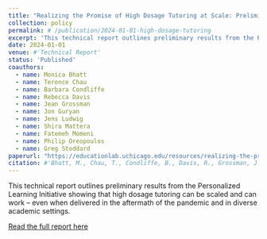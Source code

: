 ```yaml
---
title: "Realizing the Promise of High Dosage Tutoring at Scale: Preliminary Evidence for the Field"
collection: policy
permalink: # /publication/2024-01-01-high-dosage-tutoring
excerpt: 'This technical report outlines preliminary results from the Personalized Learning Initiative showing that high dosage tutoring can be scaled and can work – even when delivered in the aftermath of the pandemic and in diverse academic settings.'
date: 2024-01-01
venue: #'Technical Report'
status: 'Published'
coauthors:
  - name: Monica Bhatt
  - name: Terence Chau
  - name: Barbara Condliffe
  - name: Rebecca Davis
  - name: Jean Grossman
  - name: Jon Guryan
  - name: Jens Ludwig
  - name: Shira Mattera
  - name: Fatemeh Momeni
  - name: Philip Oreopoulos
  - name: Greg Stoddard
paperurl: "https://educationlab.uchicago.edu/resources/realizing-the-promise-of-high-dosage-tutoring-at-scale-preliminary-evidence-for-the-field/"
citation: #'Bhatt, M., Chau, T., Condliffe, B., Davis, R., Grossman, J., Guryan, J., Ludwig, J., Mattera, S., Momeni, F., Oreopoulos, P., & Stoddard, G. (2024). "Realizing the Promise of High Dosage Tutoring at Scale: Preliminary Evidence for the Field." Technical Report.'
---
```

This technical report outlines preliminary results from the Personalized Learning Initiative showing that high dosage tutoring can be scaled and can work – even when delivered in the aftermath of the pandemic and in diverse academic settings.

[Read the full report here](https://educationlab.uchicago.edu/resources/realizing-the-promise-of-high-dosage-tutoring-at-scale-preliminary-evidence-for-the-field/)

